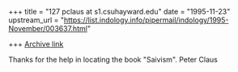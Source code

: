+++
title = "127 pclaus at s1.csuhayward.edu"
date = "1995-11-23"
upstream_url = "https://list.indology.info/pipermail/indology/1995-November/003637.html"

+++
[Archive link](https://list.indology.info/pipermail/indology/1995-November/003637.html)

Thanks for the help in locating the book "Saivism".
Peter Claus





